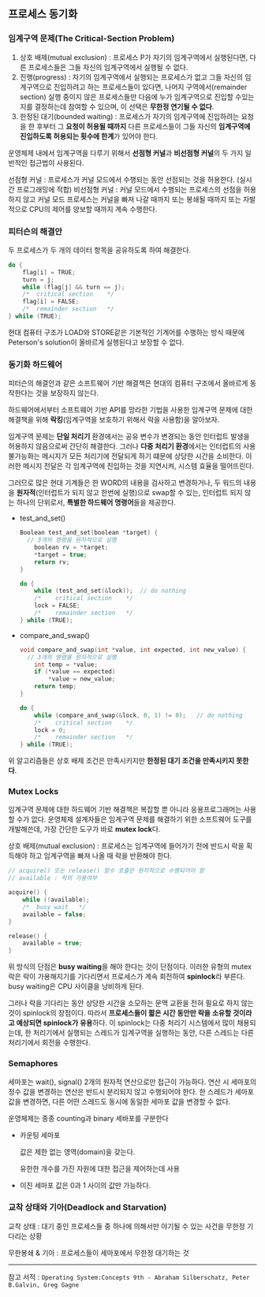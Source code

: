 ## 프로세스 동기화

### 임계구역 문제(The Critical-Section Problem)

1. 상호 배제(mutual exclusion) : 프로세스 P가 자기의 임계구역에서 실행된다면, 다른 프로세스들은 그들 자신의 임계구역에서 실행될 수 없다.
2. 진행(progress) : 자기의 임계구역에서 실행되는 프로세스가 없고 그들 자신의 임계구역으로 진입하려고 하는 프로세스들이 있다면, 나머지 구역에서(remainder section) 실행 중이지 않은 프로세스들만 다음에 누가 임계구역으로 진입할 수있는 지를 결정하는데 참여할 수 있으며, 이 선택은 **무한정 연기될 수 없다**.
3. 한정된 대기(bounded waiting) : 프로세스가 자기의 임계구역에 진입하려는 요청을 한 후부터 그 **요청이 허용될 때까지** 다른 프로세스들이 그들 자신의 **임계구역에 진입하도록 허용되는 횟수에 한계**가 있어야 한다.      



운영체제 내에서 임계구역을 다루기 위해서 **선점형 커널**과 **비선점형 커널**의 두 가지 일반적인 접근법이 사용된다.

선점형 커널 : 프로세스가 커널 모드에서 수행되는 동안 선점되는 것을 허용한다. (실시간 프로그래밍에 적합)
비선점형 커널 : 커널 모드에서 수행되는 프로세스의 선점을 허용하지 않고 커널 모드 프로세스는 커널을 빠져 나갈 때까지 또는 봉쇄될 때까지 또는 자발적으로 CPU의 제어를 양보할 때까지 계속 수행한다.

### 피터슨의 해결안

두 프로세스가 두 개의 데이터 항목을 공유하도록 하여 해결한다.

```c
do {
    flag[i] = TRUE;
    turn = j;
    while (flag[j] && turn == j);    
    /*	critical section	*/    
    flag[i] = FALSE;    
    /*	remainder section	*/
} while (TRUE);
```

현대 컴퓨터 구조가 LOAD와 STORE같은 기본적인 기계어를 수행하는 방식 때문에 Peterson's solution이 올바르게 실행된다고 보장할 수 없다.



### 동기화 하드웨어

피터슨의 해결안과 같은 소프트웨어 기반 해결책은 현대의 컴퓨터 구조에서 올바르게 동작한다는 것을 보장하지 않는다.

하드웨어에서부터 소프트웨어 기반 API를 망라한 기법을 사용한 임계구역 문제에 대한 해결책을 위해 **락킹**(임계구역을 보호하기 위해서 락을 사용함)을 알아보자.

임계구역 문제는 **단일 처리기** 환경에서는 공유 변수가 변경되는 동안 인터럽트 발생을 허용하지 않음으로써 간단히 해결한다. 그러나 **다중 처리기 환경**에서는 인터럽트의 사용불가능화는 메시지가 모든 처리기에 전달되게 하기 떄문에 상당한 시간을 소비한다. 이러한 메시지 전달은 각 임계구역에 진입하는 것을 지연시켜, 시스템 효율을 떨어뜨린다.

그러므로 많은 현대 기계들은 한 WORD의 내용을 검사하고 변경하거나, 두 워드의 내용을 **원자적**(인터럽트가 되지 않고 한번에 실행)으로 swap할 수 있는, 인터럽트 되지 않는 하나의 단위로서, **특별한 하드웨어 명령어**들을 제공한다.

- test_and_set()

  ```c
  Boolean test_and_set(boolean *target) {
  	// 3개의 명령을 원자적으로 실행
      boolean rv = *target;
      *target = true;
      return rv;
  }
  
  do {
      while (test_and_set(&lock));	// do nothing    
      /*	critical section	*/    
      lock = FALSE;    
      /*	remainder section	*/
  } while (TRUE);
  ```

  

- compare_and_swap()

  ```c
  void compare_and_swap(int *value, int expected, int new_value) {
  	// 3개의 명령을 원자적으로 실행
      int temp = *value;
      if (*value == expected)
          *value = new_value;
      return temp;
  }
  
  do {
      while (compare_and_swap(&lock, 0, 1) != 0);	// do nothing    
      /*	critical section	*/    
      lock = 0;    
      /*	remainder section	*/
  } while (TRUE);
  ```

위 알고리즘들은 상호 배제 조건은 만족시키지만 **한정된 대기 조건을 만족시키지 못한다**.



### Mutex Locks

임계구역 문제에 대한 하드웨어 기반 해결책은 복잡할 뿐 아니라 응용프로그래머는 사용할 수가 없다. 운영체제 설계자들은 임계구역 문제를 해결하기 위한 소프트웨어 도구를 개발해쓴데, 가장 간단한 도구가 바로 **mutex lock**다.

상호 배제(mutual exclusion) : 프로세스는 임계구역에 들어가기 전에 반드시 락을 획득해야 하고 임계구역을 빠져 나올 때 락을 반환해야 한다.

```c
// acquire() 또는 release() 함수 호출은 원자적으로 수행되어야 함
// available : 락의 가용여부

acquire() {
    while (!available);
    /*	busy wait	*/
    available = false;
}

release() {
    available = true;
}
```

위 방식의 단점은 **busy waiting**을 해야 한다는 것이 단점이다. 이러한 유형의 mutex 락은 락이 가용해지기를 기다리면서 프로세스가 계속 회전하여 **spinlock**라 부른다. busy waiting은 CPU 사이클을 낭비하게 된다.

그러나 락을 기다리는 동안 상당한 시간을 소모하는 문맥 교환을 전혀 필요로 하지 않는 것이 spinlock의 장점이다. 따라서 **프로세스들이 짧은 시간 동안만 락을 소유할 것이라고 예상되면 spinlock가 유용**하다. 이 spinlock는 다중 처리기 시스템에서 많이 채용되는데, 한 처리기에서 실행되는 스레드가 임계구역을 실행하는 동안, 다른 스레드는 다른 처리기에서 회전을 수행한다.



### Semaphores

세마포는 wait(), signal() 2개의 원자적 연산으로만 접근이 가능하다. 연산 시 세마포의 정수 값을 변경하는 연산은 반드시 분리되지 않고 수행되어야 한다. 한 스레드가 세마포 값을 변경하면, 다른 어떤 스레드도 동시에 동일한 세마포 값을 변경할 수 없다. 

운영체제는 종종 counting과 binary 세바포를 구분한다

- 카운팅 세마포

  값은 제한 없는 영역(domain)을 갖는다.

  유한한 개수를 가진 자원에 대한 접근을 제어하는데 사용

- 이진 세마포
  값은 0과 1 사이의 값만 가능하다.



### 교착 상태와 기아(Deadlock and Starvation)

교착 상태 : 대기 중인 프로세스들 중 하나에 의해서만 야기될 수 있는 사건을 무한정 기다리는 상황

무한봉쇄 & 기아 : 프로세스들이 세마포에서 무한정 대기하는 것



---

참고 서적 : `Operating System:Concepts 9th - Abraham Silberschatz, Peter B.Galvin, Greg Gagne`